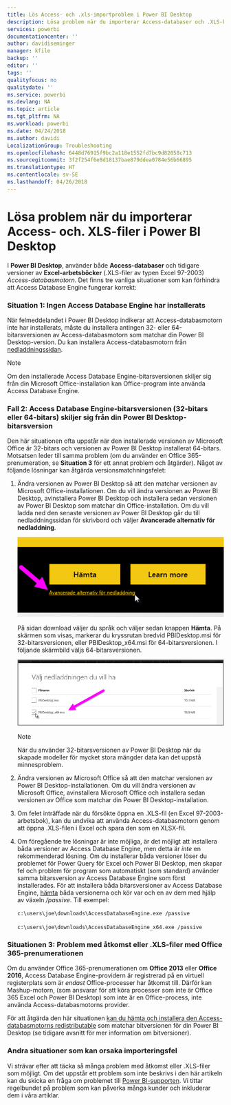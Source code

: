 ```yaml
---
title: Lös Access- och .xls-importproblem i Power BI Desktop
description: Lösa problem när du importerar Access-databaser och .XLS-kalkylblad i Power BI Desktop och Power Query
services: powerbi
documentationcenter: ''
author: davidiseminger
manager: kfile
backup: ''
editor: ''
tags: ''
qualityfocus: no
qualitydate: ''
ms.service: powerbi
ms.devlang: NA
ms.topic: article
ms.tgt_pltfrm: NA
ms.workload: powerbi
ms.date: 04/24/2018
ms.author: davidi
LocalizationGroup: Troubleshooting
ms.openlocfilehash: 6448d76915f9bc2a118e1552fd7bc9d82058c713
ms.sourcegitcommit: 3f2f254f6e8d18137bae879ddea0784e56b66895
ms.translationtype: HT
ms.contentlocale: sv-SE
ms.lasthandoff: 04/26/2018
---
```

# <a name="resolve-issues-importing-access-and-xls-files-in-power-bi-desktop"></a>Lösa problem när du importerar Access- och. XLS-filer i Power BI Desktop
I **Power BI Desktop**, använder både **Access-databaser** och tidigare versioner av **Excel-arbetsböcker** (.XLS-filer av typen Excel 97-2003) *Access-databasmotorn*. Det finns tre vanliga situationer som kan förhindra att Access Database Engine fungerar korrekt:

### <a name="situation-1-no-access-database-engine-installed"></a>Situation 1: Ingen Access Database Engine har installerats
När felmeddelandet i Power BI Desktop indikerar att Access-databasmotorn inte har installerats, måste du installera antingen 32- eller 64-bitarsversionen av Access-databasmotorn som matchar din Power BI Desktop-version. Du kan installera Access-databasmotorn från [nedladdningssidan](http://www.microsoft.com/en-us/download/details.aspx?id=13255).

>[!NOTE]
>Om den installerade Access Database Engine-bitarsversionen skiljer sig från din Microsoft Office-installation kan Office-program inte använda Access Database Engine.

### <a name="situation-2-the-access-database-engine-bit-version-32-bit-or-64-bit-is-different-from-your-power-bi-desktop-bit-version"></a>Fall 2: Access Database Engine-bitarsversionen (32-bitars eller 64-bitars) skiljer sig från din Power BI Desktop-bitarsversion
Den här situationen ofta uppstår när den installerade versionen av Microsoft Office är 32-bitars och versionen av Power BI Desktop installerat 64-bitars. Motsatsen leder till samma problem (om du använder en Office 365-prenumeration, se **Situation 3** för ett annat problem och åtgärder). Något av följande lösningar kan åtgärda versionsmatchningsfelet:

1. Ändra versionen av Power BI Desktop så att den matchar versionen av Microsoft Office-installationen. Om du vill ändra versionen av Power BI Desktop, avinstallera Power BI Desktop och installera sedan versionen av Power BI Desktop som matchar din Office-installation. Om du vill ladda ned den senaste versionen av Power BI Desktop går du till nedladdningssidan för skrivbord och väljer **Avancerade alternativ för nedladdning**.
   
   ![](media/desktop-access-database-errors/desktop-access-errors-1.png)
   
   På sidan download väljer du språk och väljer sedan knappen **Hämta**. På skärmen som visas, markerar du kryssrutan bredvid PBIDesktop.msi för 32-bitarsversionen, eller PBIDesktop_x64.msi för 64-bitarsversionen. I följande skärmbild väljs 64-bitarsversionen.
   
   ![](media/desktop-access-database-errors/desktop-access-errors-2.png)
   
   >[!NOTE]
   >När du använder 32-bitarsversionen av Power BI Desktop när du skapade modeller för mycket stora mängder data kan det uppstå minnesproblem.
2. Ändra versionen av Microsoft Office så att den matchar versionen av Power BI Desktop-installationen. Om du vill ändra versionen av Microsoft Office, avinstallera Microsoft Office och installera sedan versionen av Office som matchar din Power BI Desktop-installation.
3. Om felet inträffade när du försökte öppna en .XLS-fil (en Excel 97-2003-arbetsbok), kan du undvika att använda Access-databasmotorn genom att öppna .XLS-filen i Excel och spara den som en XLSX-fil.
4. Om föregående tre lösningar är inte möjliga, är det möjligt att installera båda versioner av Access Database Engine, men detta är *inte* en rekommenderad lösning. Om du installerar båda versioner löser du problemet för Power Query för Excel och Power BI Desktop, men skapar fel och problem för program som automatiskt (som standard) använder samma bitarsversion av Access Database Engine som först installerades. För att installera båda bitarsversioner av Access Database Engine, [hämta](http://www.microsoft.com/en-us/download/details.aspx?id=13255) båda versionerna och kör var och en av dem med hjälp av växeln */passive*. Till exempel:
   
       c:\users\joe\downloads\AccessDatabaseEngine.exe /passive
   
       c:\users\joe\downloads\AccessDatabaseEngine_x64.exe /passive

### <a name="situation-3-trouble-using-access-or-xls-files-with-an-office-365-subscription"></a>Situationen 3: Problem med åtkomst eller .XLS-filer med Office 365-prenumerationen
Om du använder Office 365-prenumerationen om **Office 2013** eller **Office 2016**, Access Database Engine-providern är registrerad på en virtuell registerplats som är *endast* Office-processer har åtkomst till. Därför kan Mashup-motorn, (som ansvarar för att köra processer som inte är Office 365 Excel och Power BI Desktop) som inte är en Office-process, inte använda Access-databasmotorns provider.

För att åtgärda den här situationen [kan du hämta och installera den Access-databasmotorns redistributable](http://www.microsoft.com/en-us/download/details.aspx?id=13255) som matchar bitversionen för din Power BI Desktop (se tidigare avsnitt för mer information om bitversioner).

### <a name="other-situations-that-cause-import-issues"></a>Andra situationer som kan orsaka importeringsfel
Vi strävar efter att täcka så många problem med åtkomst eller .XLS-filer som möjligt. Om det uppstår ett problem som inte beskrivs i den här artikeln kan du skicka en fråga om problemet till [Power BI-supporten](https://powerbi.microsoft.com/support/). Vi tittar regelbundet på problem som kan påverka många kunder och inkluderar dem i våra artiklar.

